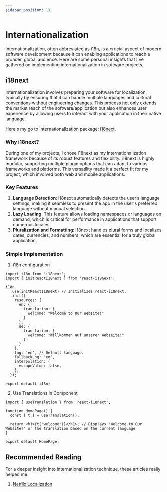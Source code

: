 ```yaml
---
sidebar_position: 13
---
```


# Internationalization

Internationalization, often abbreviated as i18n, is a crucial aspect of modern software development because it can enabling applications to reach a broader, global audience. Here are some personal insights that I've gathered on implementing internationalization in software projects.

## i18next

Internationalization involves preparing your software for localization, typically by ensuring that it can handle multiple languages and cultural conventions without engineering changes. This process not only extends the market reach of the software/application but also enhances user experience by allowing users to interact with your application in their native language.

Here's my go to internationalization package: [i18next](https://www.i18next.com/).

### Why i18next?

During one of my projects, I chose i18next as my internationalization framework because of its robust features and flexibility. i18next is highly modular, supporting multiple plugin options that can adapt to various frameworks and platforms. This versatility made it a perfect fit for my project, which involved both web and mobile applications.

### Key Features

1. **Language Detection**: i18next automatically detects the user’s language settings, making it seamless to present the app in the user's preferred language without manual selection.
2. **Lazy Loading**: This feature allows loading namespaces or languages on demand, which is critical for performance in applications that support numerous locales.
3. **Pluralization and Formatting**: i18next handles plural forms and localizes dates, currencies, and numbers, which are essential for a truly global application.


### Simple Implementation

1. i18n configuration

```
import i18n from 'i18next';
import { initReactI18next } from 'react-i18next';

i18n
  .use(initReactI18next) // Initializes react-i18next.
  .init({
    resources: {
      en: {
        translation: {
          welcome: "Welcome to Our Website!"
        }
      },
      de: {
        translation: {
          welcome: "Willkommen auf unserer Webseite!"
        }
      }
    },
    lng: 'en', // Default language.
    fallbackLng: 'en',
    interpolation: {
      escapeValue: false,
    },
  });

export default i18n;
```

2. Use Translations in Component
```
import { useTranslation } from 'react-i18next';

function HomePage() {
  const { t } = useTranslation();

  return <h1>{t('welcome')}</h1>; // Displays 'Welcome to Our Website!' or the translation based on the current language
}

export default HomePage;

```

## Recommended Reading

For a deeper insight into internationalization technique, these articles really helped me:

1. [Netflix Localization](https://netflixtechblog.medium.com/now-streaming-in-your-language-the-technology-behind-netflixs-global-interface-e0c732c69b16)
